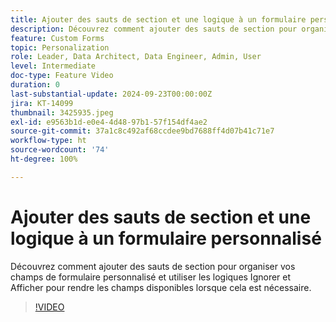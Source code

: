 ```yaml
---
title: Ajouter des sauts de section et une logique à un formulaire personnalisé
description: Découvrez comment ajouter des sauts de section pour organiser vos champs de formulaire personnalisé et utiliser les logiques Ignorer et Afficher pour rendre les champs disponibles lorsque cela est nécessaire.
feature: Custom Forms
topic: Personalization
role: Leader, Data Architect, Data Engineer, Admin, User
level: Intermediate
doc-type: Feature Video
duration: 0
last-substantial-update: 2024-09-23T00:00:00Z
jira: KT-14099
thumbnail: 3425935.jpeg
exl-id: e9563b1d-e0e4-4d48-97b1-57f154df4ae2
source-git-commit: 37a1c8c492af68ccdee9bd7688ff4d07b41c71e7
workflow-type: ht
source-wordcount: '74'
ht-degree: 100%

---
```


# Ajouter des sauts de section et une logique à un formulaire personnalisé

Découvrez comment ajouter des sauts de section pour organiser vos champs de formulaire personnalisé et utiliser les logiques Ignorer et Afficher pour rendre les champs disponibles lorsque cela est nécessaire.

>[!VIDEO](https://video.tv.adobe.com/v/3425935/?quality=12&learn=on)
